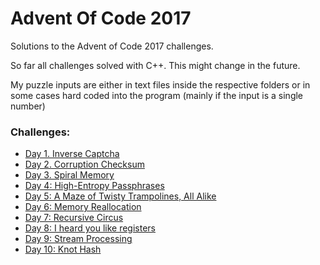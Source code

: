# Advent Of Code 2017
Solutions to the Advent of Code 2017 challenges.

So far all challenges solved with C++. This might change in the future.

My puzzle inputs are either in text files inside the respective folders or in some cases hard coded into the program (mainly if the input is a single number)

### Challenges:
- [Day 1. Inverse Captcha](adv_1_captcha)
- [Day 2. Corruption Checksum](adv_2_checksum)
- [Day 3. Spiral Memory](adv_3_memory)
- [Day 4: High-Entropy Passphrases](adv_4_passphrase)
- [Day 5: A Maze of Twisty Trampolines, All Alike](adv_5_jumps)
- [Day 6: Memory Reallocation](adv_6_banks)
- [Day 7: Recursive Circus](adv_7_recursive-circus)
- [Day 8: I heard you like registers](adv_8_i-heard-you-like-registers)
- [Day 9: Stream Processing](adv_9_stream-processing)
- [Day 10: Knot Hash](adv_10_knot-hash)
